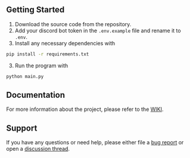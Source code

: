 ## Getting Started

1. Download the source code from the repository. 
2. Add your discord bot token in the `.env.example` file and rename it to `.env`.
3. Install any necessary dependencies with
```bash
pip install -r requirements.txt
```
3. Run the program with 
```bash
python main.py
```

## Documentation 

For more information about the project, please refer to the [WIKI](https://github.com/Pandy999/Soundy/wiki).

## Support 

If you have any questions or need help, please either file a [bug report](https://github.com/Pandy999/Soundy/issues/new/choose) or open a [discussion thread](https://github.com/Pandy999/Soundy/discussions).

